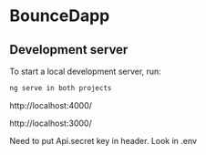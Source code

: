 # BounceDapp


## Development server

To start a local development server, run:

```bash
ng serve in both projects
```

http://localhost:4000/

http://localhost:3000/

Need to put Api.secret key in header. 
Look in .env